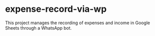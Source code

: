 # expense-record-via-wp
This project manages the recording of expenses and income in Google Sheets through a WhatsApp bot.
